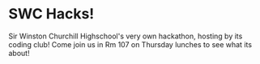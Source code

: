 # SWC Hacks!

Sir Winston Churchill Highschool's very own hackathon, hosting by its coding club!
Come join us in Rm 107 on Thursday lunches to see what its about!
